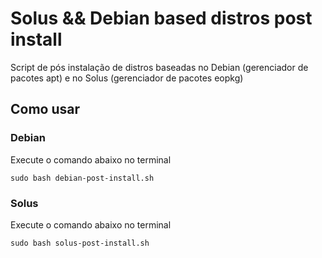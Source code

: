 # Solus && Debian based distros post install
Script de pós instalação de distros baseadas no Debian (gerenciador de pacotes apt) e no Solus (gerenciador de pacotes eopkg)


## Como usar

### Debian
Execute o comando abaixo no terminal

```shell
sudo bash debian-post-install.sh
```

### Solus
Execute o comando abaixo no terminal

```shell
sudo bash solus-post-install.sh
```
